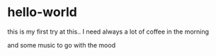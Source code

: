 # hello-world
this is my first try at this.. 
I need always a lot of coffee in the morning 

and some music to go with the mood
